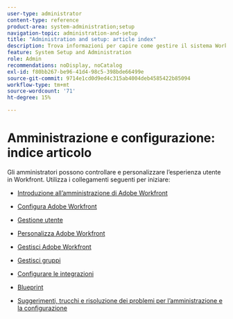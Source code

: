 ```yaml
---
user-type: administrator
content-type: reference
product-area: system-administration;setup
navigation-topic: administration-and-setup
title: "Administration and setup: article index"
description: Trova informazioni per capire come gestire il sistema Workfront.
feature: System Setup and Administration
role: Admin
recommendations: noDisplay, noCatalog
exl-id: f80bb267-be96-41d4-98c5-398bde66499e
source-git-commit: 9714e1cd0d9ed4c315ab4004deb4585422b85094
workflow-type: tm+mt
source-wordcount: '71'
ht-degree: 15%

---
```


# Amministrazione e configurazione: indice articolo

<!-- Audited: 12/2023 -->

Gli amministratori possono controllare e personalizzare l’esperienza utente in Workfront. Utilizza i collegamenti seguenti per iniziare:

* [Introduzione all’amministrazione di Adobe Workfront](../administration-and-setup/get-started-wf-administration/get-started-with-wf-administration.md)
  <!--
  <li data-mc-conditions="QuicksilverOrClassic.Draft mode"><a href="../administration-and-setup/adobe-admin-console/wf-admin-in-admin-console.md" class="MCXref xref" xrefformat="{para}">Workfront administration in the Adobe Admin Console</a> </li>
  -->

* [Configura Adobe Workfront](../administration-and-setup/set-up-workfront/set-up-workfront.md)
* [Gestione utente](../administration-and-setup/add-users/add-users.md)
* [Personalizza Adobe Workfront](../administration-and-setup/customize-workfront/customize-workfront.md)
* [Gestisci Adobe Workfront](../administration-and-setup/manage-workfront/manage-workfront.md)
* [Gestisci gruppi](../administration-and-setup/manage-groups/manage-groups.md)
* [Configurare le integrazioni](../administration-and-setup/configure-integrations/workfront-integrations.md)
* [Blueprint](../administration-and-setup/blueprints/blueprints.md)
* [Suggerimenti, trucchi e risoluzione dei problemi per l’amministrazione e la configurazione](../administration-and-setup/tips-tricks-and-troubleshooting/ttt-admin-setup.md)
